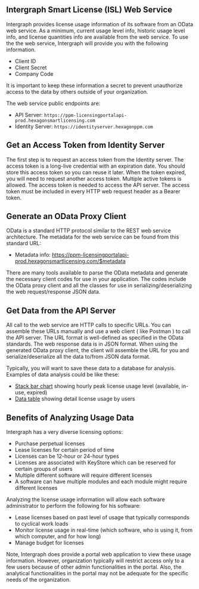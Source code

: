 ﻿## Intergraph Smart License (ISL) Web Service

Intergraph provides license usage information of its software from an OData web service. As a minimum, current usage level info, historic usage level info, and license quantities info are available from the web service. To use the the web service, Intergraph will provide you with the following information.

- Client ID
- Client Secret
- Company Code

It is important to keep these information a secret to prevent unauthorize access to the data by others outside of your organization.

The web service public endpoints are:

- API Server: `https://ppm-licensingportalapi-prod.hexagonsmartlicensing.com`
- Identity Server: `https://identityserver.hexagonppm.com`

## Get an Access Token from Identity Server

The first step is to request an access token from the Identity server. The access token is a long-live credential with an expiration date. You should store this access token so you can reuse it later. When the token expired, you will need to request another access token. Multiple active tokens is allowed. The access token is needed to access the API server. The access token must be included in every HTTP web request header as a Bearer token.

## Generate an OData Proxy Client

OData is a standard HTTP protocol similar to the REST web service architecture. The metadata for the web service can be found from this standard URL:

- Metadata info: <a href="https://ppm-licensingportalapi-prod.hexagonsmartlicensing.com/$metadata" target="_blank">https://ppm-licensingportalapi-prod.hexagonsmartlicensing.com/$metadata</a>

There are many tools available to parse the OData metadata and generate the necessary client codes for use in your application. The codes include the OData proxy client and all the classes for use in serializing/deserializing the web request/response JSON data.

## Get Data from the API Server

All call to the web service are HTTP calls to specific URLs. You can assemble these URLs manually and use a web client ( like Postman ) to call the API server. The URL format is well-defined as specified in the OData standards. The web response data is in JSON format. When using the generated OData proxy client, the client will assemble the URL for you and serialize/deserialize all the data to/from JSON data format.

 Typically, you will want to save these data to a database for analysis. Examples of data analysis could be like these:

- <a href="https://t2wain.github.io/tan-chartjs/" target="_blank">Stack bar chart</a> showing hourly peak license usage level (available, in-use, expired)
- <a href="https://t2wain.github.io/tan-datatable/" target="_blank">Data table</a> showing detail license usage by users

## Benefits of Analyzing Usage Data

Intergraph has a very diverse licensing options:

- Purchase perpetual licenses
- Lease licenses for certain period of time
- Licenses can be 12-hour or 24-hour types
- Licenses are associated with KeyStore which can be reserved for certain groups of users
- Multiple different software will require different licenses
- A software can have multiple modules and each module might require different licenses

Analyzing the license usage information will allow each software administrator to perform the following for his software:

- Lease licenses based on past level of usage that typically corresponds to cyclical work loads
- Monitor license usage in real-time (which software, who is using it, from which computer, and for how long)
- Manage budget for licenses

Note, Intergraph does provide a portal web application to view these usage information. However, organization typically will restrict access only to a few users because of other admin functionalities in the portal. Also, the analytical functionalities in the portal may not be adequate for the specific needs of the organization.

